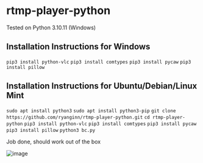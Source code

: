 # rtmp-player-python

Tested on Python 3.10.11 (Windows)

## Installation Instructions for Windows

``pip3 install python-vlc``
``pip3 install comtypes``
``pip3 install pycaw``
``pip3 install pillow``

## Installation Instructions for Ubuntu/Debian/Linux Mint

``sudo apt install python3``
``sudo apt install python3-pip``
``git clone https://github.com/ryanginn/rtmp-player-python.git``
``cd rtmp-player-python``
``pip3 install python-vlc``
``pip3 install comtypes``
``pip3 install pycaw``
``pip3 install pillow``
``python3 bc.py``

Job done, should work out of the box

![image](https://github.com/ryanginn/rtmp-player-python/assets/98589683/dd86afee-5299-4f8a-bb20-f8aa04fcc140)
